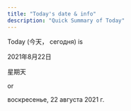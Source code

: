 ```yaml
---
title: "Today's date & info"
description: "Quick Summary of Today"
---
```


Today (今天， сегодня) is <p>2021年8月22日</p><p>星期天</p> or <p>воскресенье, 22 августа 2021 г.</p>